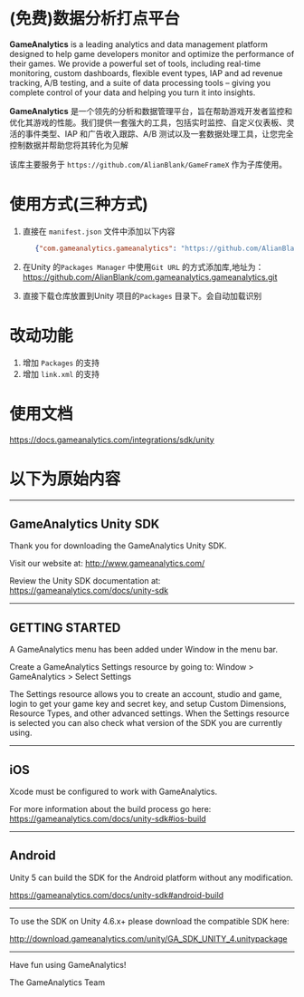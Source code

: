 
# (免费)数据分析打点平台

**GameAnalytics** is a leading analytics and data management platform designed to help game developers monitor and optimize the performance of their games. We provide a powerful set of tools, including real-time monitoring, custom dashboards, flexible event types, IAP and ad revenue tracking, A/B testing, and a suite of data processing tools – giving you complete control of your data and helping you turn it into insights.

**GameAnalytics** 是一个领先的分析和数据管理平台，旨在帮助游戏开发者监控和优化其游戏的性能。我们提供一套强大的工具，包括实时监控、自定义仪表板、灵活的事件类型、IAP 和广告收入跟踪、A/B 测试以及一套数据处理工具，让您完全控制数据并帮助您将其转化为见解

该库主要服务于 `https://github.com/AlianBlank/GameFrameX` 作为子库使用。


# 使用方式(三种方式)
1. 直接在 `manifest.json` 文件中添加以下内容
   ```json
      {"com.gameanalytics.gameanalytics": "https://github.com/AlianBlank/com.gameanalytics.gameanalytics.git"}
    ```
2. 在Unity 的`Packages Manager` 中使用`Git URL` 的方式添加库,地址为：https://github.com/AlianBlank/com.gameanalytics.gameanalytics.git

3. 直接下载仓库放置到Unity 项目的`Packages` 目录下。会自动加载识别

# 改动功能

1. 增加 `Packages` 的支持
2. 增加 `link.xml` 的支持

# 使用文档

https://docs.gameanalytics.com/integrations/sdk/unity


# 以下为原始内容

------------------------------------------------------
GameAnalytics Unity SDK
------------------------------------------------------

Thank you for downloading the GameAnalytics Unity SDK.

Visit our website at:
http://www.gameanalytics.com/

Review the Unity SDK documentation at:
https://gameanalytics.com/docs/unity-sdk

------------------------------------------------------
GETTING STARTED
------------------------------------------------------

A GameAnalytics menu has been added under Window in
the menu bar.

Create a GameAnalytics Settings resource by going to:
Window > GameAnalytics > Select Settings

The Settings resource allows you to create an account,
studio and game, login to get your game key and secret
key, and setup Custom Dimensions, Resource Types, and
other advanced settings. When the Settings resource is
selected you can also check what version of the SDK you
are currently using.

------------------------------------------------------
iOS
------------------------------------------------------

Xcode must be configured to work with GameAnalytics.

For more information about the build process go here:
https://gameanalytics.com/docs/unity-sdk#ios-build

------------------------------------------------------
Android
------------------------------------------------------

Unity 5 can build the SDK for the Android platform without
any modification.

https://gameanalytics.com/docs/unity-sdk#android-build

------------------------------------------------------

To use the SDK on Unity 4.6.x+ please
download the compatible SDK here:

http://download.gameanalytics.com/unity/GA_SDK_UNITY_4.unitypackage

------------------------------------------------------

Have fun using GameAnalytics!

The GameAnalytics Team
